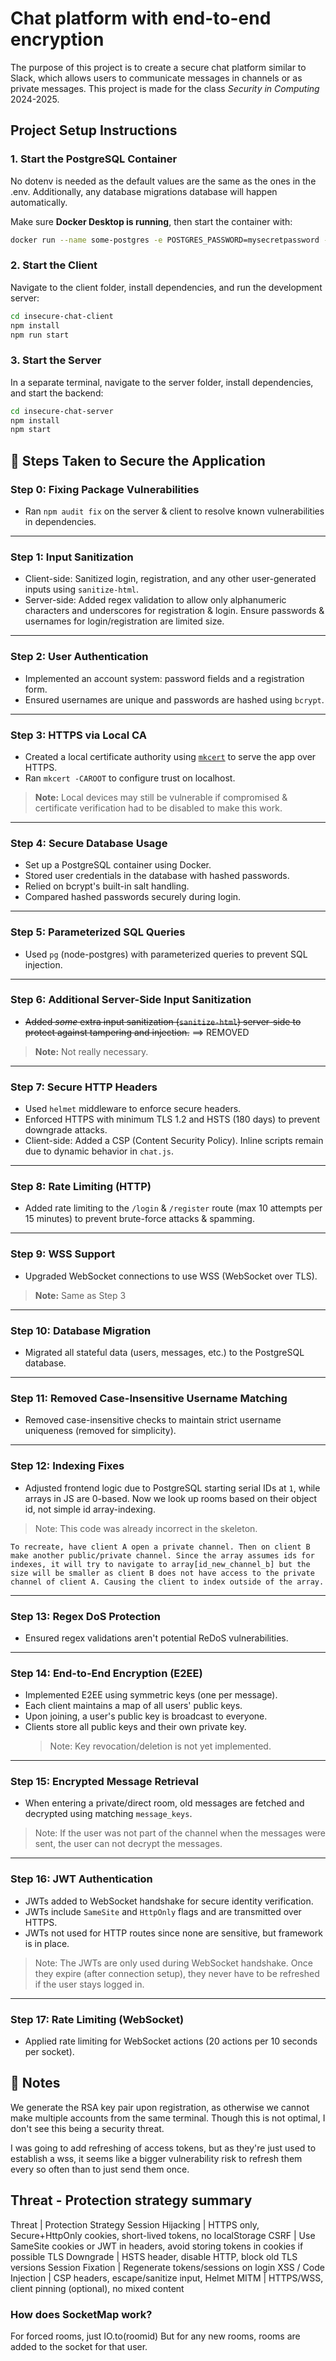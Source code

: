 # Chat platform with end-to-end encryption

The purpose of this project is to create a secure chat platform similar to Slack, which allows users to communicate messages in channels or as private messages.
This project is made for the class _Security in Computing_ 2024-2025.

## Project Setup Instructions

### 1. Start the PostgreSQL Container

No dotenv is needed as the default values are the same as the ones in the .env. Additionally, any database migrations database will happen automatically.

Make sure **Docker Desktop is running**, then start the container with:

```bash
docker run --name some-postgres -e POSTGRES_PASSWORD=mysecretpassword -p 5431:5432 -d postgres
```

### 2. Start the Client

Navigate to the client folder, install dependencies, and run the development server:

```bash
cd insecure-chat-client
npm install
npm run start
```

### 3. Start the Server

In a separate terminal, navigate to the server folder, install dependencies, and start the backend:

```bash
cd insecure-chat-server
npm install
npm start
```

## 🔐 Steps Taken to Secure the Application

### Step 0: Fixing Package Vulnerabilities

- Ran `npm audit fix` on the server & client to resolve known vulnerabilities in dependencies.

---

### Step 1: Input Sanitization

- Client-side: Sanitized login, registration, and any other user-generated inputs using `sanitize-html`.
- Server-side: Added regex validation to allow only alphanumeric characters and underscores for registration & login. Ensure passwords & usernames for login/registration are limited size.

---

### Step 2: User Authentication

- Implemented an account system: password fields and a registration form.
- Ensured usernames are unique and passwords are hashed using `bcrypt`.

---

### Step 3: HTTPS via Local CA

- Created a local certificate authority using [`mkcert`](https://github.com/FiloSottile/mkcert) to serve the app over HTTPS.
- Ran `mkcert -CAROOT` to configure trust on localhost.

> **Note:** Local devices may still be vulnerable if compromised & certificate verification had to be disabled to make this work.

---

### Step 4: Secure Database Usage

- Set up a PostgreSQL container using Docker.
- Stored user credentials in the database with hashed passwords.
- Relied on bcrypt's built-in salt handling.
- Compared hashed passwords securely during login.

---

### Step 5: Parameterized SQL Queries

- Used `pg` (node-postgres) with parameterized queries to prevent SQL injection.

---

### Step 6: Additional Server-Side Input Sanitization

- ~~Added _some_ extra input sanitization (`sanitize-html`) server-side to protect against tampering and injection.~~ ==> REMOVED

> **Note:** Not really necessary.

---

### Step 7: Secure HTTP Headers

- Used `helmet` middleware to enforce secure headers.
- Enforced HTTPS with minimum TLS 1.2 and HSTS (180 days) to prevent downgrade attacks.
- Client-side: Added a CSP (Content Security Policy). Inline scripts remain due to dynamic behavior in `chat.js`.

---

### Step 8: Rate Limiting (HTTP)

- Added rate limiting to the `/login` & `/register` route (max 10 attempts per 15 minutes) to prevent brute-force attacks & spamming.

---

### Step 9: WSS Support

- Upgraded WebSocket connections to use WSS (WebSocket over TLS).

> **Note:** Same as Step 3

---

### Step 10: Database Migration

- Migrated all stateful data (users, messages, etc.) to the PostgreSQL database.

---

### Step 11: Removed Case-Insensitive Username Matching

- Removed case-insensitive checks to maintain strict username uniqueness (removed for simplicity).

---

### Step 12: Indexing Fixes

- Adjusted frontend logic due to PostgreSQL starting serial IDs at `1`, while arrays in JS are 0-based. Now we look up rooms based on their object id, not simple id array-indexing.

> Note: This code was already incorrect in the skeleton.

```text
To recreate, have client A open a private channel. Then on client B make another public/private channel. Since the array assumes ids for indexes, it will try to navigate to array[id_new_channel_b] but the size will be smaller as client B does not have access to the private channel of client A. Causing the client to index outside of the array.
```

---

### Step 13: Regex DoS Protection

- Ensured regex validations aren't potential ReDoS vulnerabilities.

---

### Step 14: End-to-End Encryption (E2EE)

- Implemented E2EE using symmetric keys (one per message).
- Each client maintains a map of all users' public keys.
- Upon joining, a user's public key is broadcast to everyone.
- Clients store all public keys and their own private key.
  > Note: Key revocation/deletion is not yet implemented.

---

### Step 15: Encrypted Message Retrieval

- When entering a private/direct room, old messages are fetched and decrypted using matching `message_keys`.

> Note: If the user was not part of the channel when the messages were sent, the user can not decrypt the messages.

---

### Step 16: JWT Authentication

- JWTs added to WebSocket handshake for secure identity verification.
- JWTs include `SameSite` and `HttpOnly` flags and are transmitted over HTTPS.
- JWTs not used for HTTP routes since none are sensitive, but framework is in place.

> Note: The JWTs are only used during WebSocket handshake. Once they expire (after connection setup), they never have to be refreshed if the user stays logged in.

---

### Step 17: Rate Limiting (WebSocket)

- Applied rate limiting for WebSocket actions (20 actions per 10 seconds per socket).

## 📓 Notes

We generate the RSA key pair upon registration, as otherwise we cannot make multiple accounts from the same terminal. Though this is not optimal, I don't see this being a security threat.

I was going to add refreshing of access tokens, but as they're just used to establish a wss, it seems like a bigger vulnerability risk to refresh them every so often than to just send them once.

## Threat - Protection strategy summary

Threat | Protection Strategy
Session Hijacking | HTTPS only, Secure+HttpOnly cookies, short-lived tokens, no localStorage
CSRF | Use SameSite cookies or JWT in headers, avoid storing tokens in cookies if possible
TLS Downgrade | HSTS header, disable HTTP, block old TLS versions
Session Fixation | Regenerate tokens/sessions on login
XSS / Code Injection | CSP headers, escape/sanitize input, Helmet
MITM | HTTPS/WSS, client pinning (optional), no mixed content

### How does SocketMap work?

For forced rooms, just IO.to(roomid)
But for any new rooms, rooms are added to the socket for that user.
